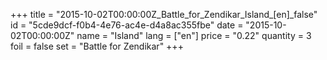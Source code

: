+++
title = "2015-10-02T00:00:00Z_Battle_for_Zendikar_Island_[en]_false"
id = "5cde9dcf-f0b4-4e76-ac4e-d4a8ac355fbe"
date = "2015-10-02T00:00:00Z"
name = "Island"
lang = ["en"]
price = "0.22"
quantity = 3
foil = false
set = "Battle for Zendikar"
+++
